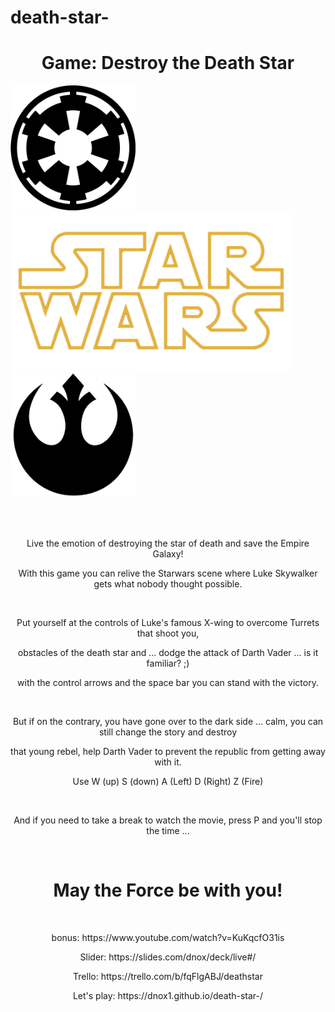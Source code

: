# death-star-
<h1 align="center">Game:  Destroy the Death Star</h1> 

<img width="200" src="https://github.com/Dnox1/death-star-/blob/master/images/imperial.png"><img width="450" src="https://github.com/Dnox1/death-star-/blob/master/images/logoSW.png"><img width="200" src="https://github.com/Dnox1/death-star-/blob/master/images/rebelionlogo.png">

<br>
<br>

<p align="center">Live the emotion of destroying the star of death and save the Empire Galaxy!</p>
<p align="center">With this game you can relive the Starwars scene where Luke Skywalker gets what nobody thought possible.</p>
<br>
<p align="center">Put yourself at the controls of Luke's famous X-wing to overcome Turrets that shoot you,</p>
<p align="center">obstacles of the death star and ... dodge the attack of Darth Vader ... is it familiar? ;)</p>
<p align="center">with the control arrows and the space bar you can stand with the victory.</p>
<br>
<p align="center">But if on the contrary, you have gone over to the dark side ... calm, you can still change the story and destroy</p> 
<p align="center">that young rebel, help Darth Vader to prevent the republic from getting away with it.</p>
<p align="center">Use W (up) S (down) A (Left) D (Right) Z (Fire)</p>
<br>
<p align="center">And if you need to take a break to watch the movie, press P and you'll stop the time ...</p>
<br>
<h1 align="center">May the Force be with you!</h1>
<br>
<p align="center">bonus: https://www.youtube.com/watch?v=KuKqcfO31is</p>

<p align="center">Slider: https://slides.com/dnox/deck/live#/</p>

<p align="center">Trello: https://trello.com/b/fqFlgABJ/deathstar</p>

<p align="center">Let's play: https://dnox1.github.io/death-star-/</p>

























